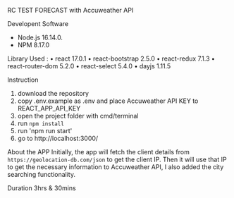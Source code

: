 RC TEST FORECAST with Accuweather API

Developent Software
  - Node.js 16.14.0.
  - NPM 8.17.0

Library Used :
  • react 17.0.1
  • react-bootstrap 2.5.0
  • react-redux 7.1.3
  • react-router-dom 5.2.0
  • react-select 5.4.0
  • dayjs 1.11.5
 

Instruction
  1. download the repository
  2. copy .env.example as .env and place Accuweather API KEY to REACT_APP_API_KEY
  3. open the project folder with cmd/terminal
  4. run `npm install`
  5. run 'npm run start'
  6. go to http://localhost:3000/

About the APP
  Initially, the app will fetch the client details from `https://geolocation-db.com/json` to get the client IP.
  Then it will use that IP to get the necessary information to Accuweather API, I also added the city searching functionality.
  
  Duration
   3hrs & 30mins
